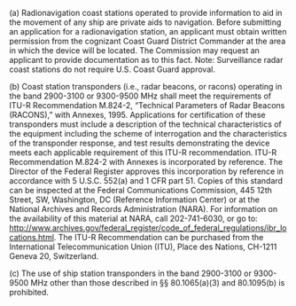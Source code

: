 (a) Radionavigation coast stations operated to provide information to aid in the movement of any ship are private aids to navigation. Before submitting an application for a radionavigation station, an applicant must obtain written permission from the cognizant Coast Guard District Commander at the area in which the device will be located. The Commission may request an applicant to provide documentation as to this fact. Note: Surveillance radar coast stations do not require U.S. Coast Guard approval.

(b) Coast station transponders (i.e., radar beacons, or racons) operating in the band 2900-3100 or 9300-9500 MHz shall meet the requirements of ITU-R Recommendation M.824-2, “Technical Parameters of Radar Beacons (RACONS),” with Annexes, 1995. Applications for certification of these transponders must include a description of the technical characteristics of the equipment including the scheme of interrogation and the characteristics of the transponder response, and test results demonstrating the device meets each applicable requirement of this ITU-R recommendation. ITU-R Recommendation M.824-2 with Annexes is incorporated by reference. The Director of the Federal Register approves this incorporation by reference in accordance with 5 U.S.C. 552(a) and 1 CFR part 51. Copies of this standard can be inspected at the Federal Communications Commission, 445 12th Street, SW, Washington, DC (Reference Information Center) or at the National Archives and Records Administration (NARA). For information on the availability of this material at NARA, call 202-741-6030, or go to: http://www.archives.gov/federal_register/code_of_federal_regulations/ibr_locations.html. The ITU-R Recommendation can be purchased from the International Telecommunication Union (ITU), Place des Nations, CH-1211 Geneva 20, Switzerland.

(c) The use of ship station transponders in the band 2900-3100 or 9300-9500 MHz other than those described in §§ 80.1065(a)(3) and 80.1095(b) is prohibited.

